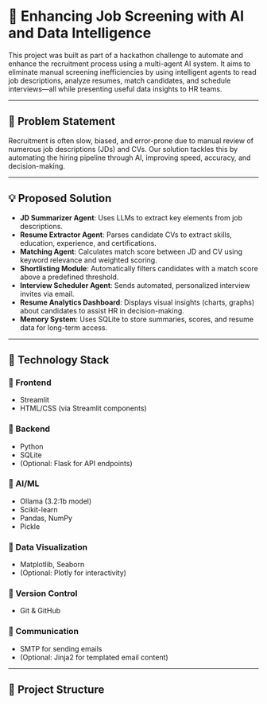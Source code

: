 # 🧠 Enhancing Job Screening with AI and Data Intelligence

This project was built as part of a hackathon challenge to automate and enhance the recruitment process using a multi-agent AI system. It aims to eliminate manual screening inefficiencies by using intelligent agents to read job descriptions, analyze resumes, match candidates, and schedule interviews—all while presenting useful data insights to HR teams.

---

## 🚀 Problem Statement

Recruitment is often slow, biased, and error-prone due to manual review of numerous job descriptions (JDs) and CVs. Our solution tackles this by automating the hiring pipeline through AI, improving speed, accuracy, and decision-making.

---

## 💡 Proposed Solution

- **JD Summarizer Agent**: Uses LLMs to extract key elements from job descriptions.
- **Resume Extractor Agent**: Parses candidate CVs to extract skills, education, experience, and certifications.
- **Matching Agent**: Calculates match score between JD and CV using keyword relevance and weighted scoring.
- **Shortlisting Module**: Automatically filters candidates with a match score above a predefined threshold.
- **Interview Scheduler Agent**: Sends automated, personalized interview invites via email.
- **Resume Analytics Dashboard**: Displays visual insights (charts, graphs) about candidates to assist HR in decision-making.
- **Memory System**: Uses SQLite to store summaries, scores, and resume data for long-term access.

---

## 🧰 Technology Stack

### 🔹 Frontend
- Streamlit  
- HTML/CSS (via Streamlit components)

### 🔹 Backend
- Python  
- SQLite  
- (Optional: Flask for API endpoints)

### 🔹 AI/ML
- Ollama (3.2:1b model)  
- Scikit-learn  
- Pandas, NumPy  
- Pickle

### 🔹 Data Visualization
- Matplotlib, Seaborn  
- (Optional: Plotly for interactivity)

### 🔹 Version Control
- Git & GitHub

### 🔹 Communication
- SMTP for sending emails  
- (Optional: Jinja2 for templated email content)

---

## 📁 Project Structure

